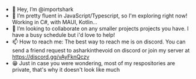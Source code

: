 - 👋 Hey, I’m @importshark
- 🌱 I’m pretty fluent in JavaScript/Typescript, so I'm exploring right now! Working in C#, with MAUI, Kotlin...
- 💞️ I’m looking to collaborate on any smaller projects projects you have. I have a busy schedule but i'd love to help! 
- 📫 How to reach me: The best way to reach me is on discord. You can send a friend request to asharkinthevoid on discord or join my server at https://discord.gg/vAyFknQczv
- 😁 Just in case you were wondering, most of my respositories are private, that's why it doesn't look like much
<!---
importshark/importshark is a ✨ special ✨ repository because its `README.md` (this file) appears on your GitHub profile.
You can click the Preview link to take a look at your changes.
--->
